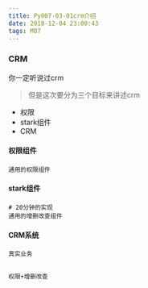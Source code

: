 ```yaml
---
title: Py007-03-01crm介绍
date: 2018-12-04 23:00:43
tags: M07
---
```


### CRM

你一定听说过crm

> 但是这次要分为三个目标来讲述crm

- 权限
- stark组件
- CRM


#### 权限组件

```
通用的权限组件
```

#### stark组件

```
# 20分钟的实现
通用的增删改查组件
```

#### CRM系统

```
真实业务


权限+增删改查
```
